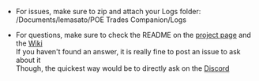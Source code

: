 - For issues, make sure to zip and attach your Logs folder:  
/Documents/lemasato/POE Trades Companion/Logs  

- For questions, make sure to check the README on the [project page](https://github.com/lemasato/POE-Trades-Companion) and the [Wiki](https://github.com/lemasato/POE-Trades-Companion/wiki)  
If you haven't found an answer, it is really fine to post an issue to ask about it  
Though, the quickest way would be to directly ask on the [Discord](https://discord.gg/UMxqtfC)  
